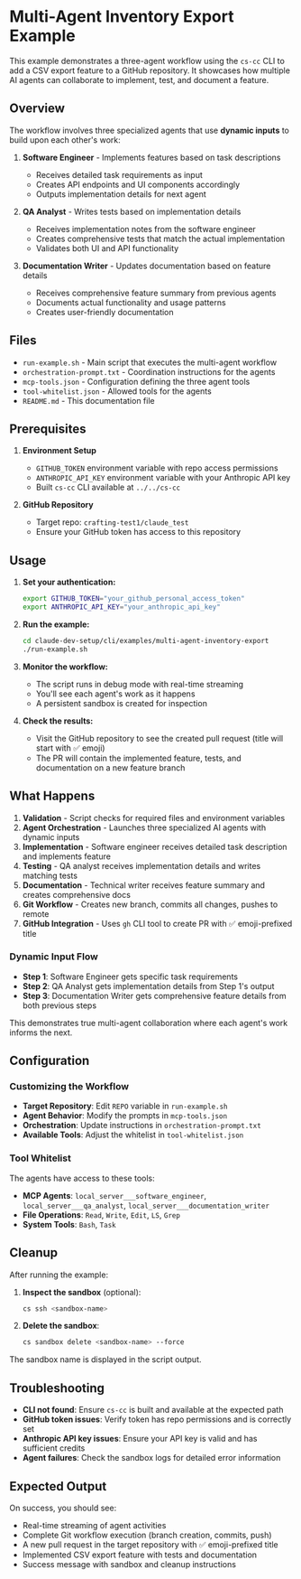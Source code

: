 # Multi-Agent Inventory Export Example

This example demonstrates a three-agent workflow using the `cs-cc` CLI to add a CSV export feature to a GitHub repository. It showcases how multiple AI agents can collaborate to implement, test, and document a feature.

## Overview

The workflow involves three specialized agents that use **dynamic inputs** to build upon each other's work:

1. **Software Engineer** - Implements features based on task descriptions
   - Receives detailed task requirements as input
   - Creates API endpoints and UI components accordingly
   - Outputs implementation details for next agent

2. **QA Analyst** - Writes tests based on implementation details
   - Receives implementation notes from the software engineer
   - Creates comprehensive tests that match the actual implementation
   - Validates both UI and API functionality

3. **Documentation Writer** - Updates documentation based on feature details
   - Receives comprehensive feature summary from previous agents
   - Documents actual functionality and usage patterns
   - Creates user-friendly documentation

## Files

- `run-example.sh` - Main script that executes the multi-agent workflow
- `orchestration-prompt.txt` - Coordination instructions for the agents
- `mcp-tools.json` - Configuration defining the three agent tools
- `tool-whitelist.json` - Allowed tools for the agents
- `README.md` - This documentation file

## Prerequisites

1. **Environment Setup**
   - `GITHUB_TOKEN` environment variable with repo access permissions
   - `ANTHROPIC_API_KEY` environment variable with your Anthropic API key
   - Built `cs-cc` CLI available at `../../cs-cc`

2. **GitHub Repository**
   - Target repo: `crafting-test1/claude_test`
   - Ensure your GitHub token has access to this repository

## Usage

1. **Set your authentication:**
   ```bash
   export GITHUB_TOKEN="your_github_personal_access_token"
   export ANTHROPIC_API_KEY="your_anthropic_api_key"
   ```

2. **Run the example:**
   ```bash
   cd claude-dev-setup/cli/examples/multi-agent-inventory-export
   ./run-example.sh
   ```

3. **Monitor the workflow:**
   - The script runs in debug mode with real-time streaming
   - You'll see each agent's work as it happens
   - A persistent sandbox is created for inspection

4. **Check the results:**
   - Visit the GitHub repository to see the created pull request (title will start with ✅ emoji)
   - The PR will contain the implemented feature, tests, and documentation on a new feature branch

## What Happens

1. **Validation** - Script checks for required files and environment variables
2. **Agent Orchestration** - Launches three specialized AI agents with dynamic inputs
3. **Implementation** - Software engineer receives detailed task description and implements feature
4. **Testing** - QA analyst receives implementation details and writes matching tests
5. **Documentation** - Technical writer receives feature summary and creates comprehensive docs
6. **Git Workflow** - Creates new branch, commits all changes, pushes to remote
7. **GitHub Integration** - Uses `gh` CLI tool to create PR with ✅ emoji-prefixed title

### Dynamic Input Flow

- **Step 1**: Software Engineer gets specific task requirements
- **Step 2**: QA Analyst gets implementation details from Step 1's output  
- **Step 3**: Documentation Writer gets comprehensive feature details from both previous steps

This demonstrates true multi-agent collaboration where each agent's work informs the next.

## Configuration

### Customizing the Workflow

- **Target Repository**: Edit `REPO` variable in `run-example.sh`
- **Agent Behavior**: Modify the prompts in `mcp-tools.json`
- **Orchestration**: Update instructions in `orchestration-prompt.txt`
- **Available Tools**: Adjust the whitelist in `tool-whitelist.json`

### Tool Whitelist

The agents have access to these tools:
- **MCP Agents**: `local_server___software_engineer`, `local_server___qa_analyst`, `local_server___documentation_writer`
- **File Operations**: `Read`, `Write`, `Edit`, `LS`, `Grep`
- **System Tools**: `Bash`, `Task`

## Cleanup

After running the example:

1. **Inspect the sandbox** (optional):
   ```bash
   cs ssh <sandbox-name>
   ```

2. **Delete the sandbox**:
   ```bash
   cs sandbox delete <sandbox-name> --force
   ```

The sandbox name is displayed in the script output.

## Troubleshooting

- **CLI not found**: Ensure `cs-cc` is built and available at the expected path
- **GitHub token issues**: Verify token has repo permissions and is correctly set
- **Anthropic API key issues**: Ensure your API key is valid and has sufficient credits
- **Agent failures**: Check the sandbox logs for detailed error information

## Expected Output

On success, you should see:
- Real-time streaming of agent activities
- Complete Git workflow execution (branch creation, commits, push)
- A new pull request in the target repository with ✅ emoji-prefixed title
- Implemented CSV export feature with tests and documentation
- Success message with sandbox and cleanup instructions 